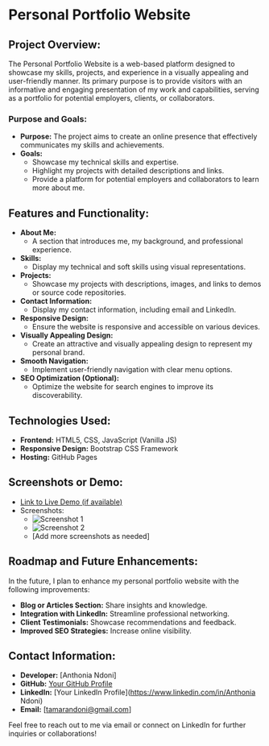 # Personal Portfolio Website

## Project Overview:
The Personal Portfolio Website is a web-based platform designed to showcase my skills, projects, and experience in a visually appealing and user-friendly manner. Its primary purpose is to provide visitors with an informative and engaging presentation of my work and capabilities, serving as a portfolio for potential employers, clients, or collaborators.

### Purpose and Goals:
- **Purpose:** The project aims to create an online presence that effectively communicates my skills and achievements.
- **Goals:** 
  - Showcase my technical skills and expertise.
  - Highlight my projects with detailed descriptions and links.
  - Provide a platform for potential employers and collaborators to learn more about me.

## Features and Functionality:
- **About Me:**
   - A section that introduces me, my background, and professional experience.
- **Skills:**
   - Display my technical and soft skills using visual representations.
- **Projects:**
   - Showcase my projects with descriptions, images, and links to demos or source code repositories.
- **Contact Information:**
   - Display my contact information, including email and LinkedIn.
- **Responsive Design:**
   - Ensure the website is responsive and accessible on various devices.
- **Visually Appealing Design:**
   - Create an attractive and visually appealing design to represent my personal brand.
- **Smooth Navigation:**
   - Implement user-friendly navigation with clear menu options.
- **SEO Optimization (Optional):**
   - Optimize the website for search engines to improve its discoverability.

## Technologies Used:
- **Frontend:** HTML5, CSS, JavaScript (Vanilla JS)
- **Responsive Design:** Bootstrap CSS Framework
- **Hosting:** GitHub Pages

## Screenshots or Demo:
- [Link to Live Demo (if available)](https://your-demo-link.com)
- Screenshots:
  - ![Screenshot 1](screenshots/![screenshot1.png](images/istockphoto-837254718-2048x2048.jpg))
  - ![Screenshot 2](screenshots/screenshot2.png)
  - [Add more screenshots as needed]

## Roadmap and Future Enhancements:
In the future, I plan to enhance my personal portfolio website with the following improvements:
- **Blog or Articles Section:** Share insights and knowledge.
- **Integration with LinkedIn:** Streamline professional networking.
- **Client Testimonials:** Showcase recommendations and feedback.
- **Improved SEO Strategies:** Increase online visibility.

## Contact Information:
- **Developer:** [Anthonia Ndoni]
- **GitHub:** [Your GitHub Profile](https://github.com/AnthoniaNdoni)
- **LinkedIn:** [Your LinkedIn Profile](https://www.linkedin.com/in/Anthonia Ndoni)
- **Email:** [tamarandoni@gmail.com]

Feel free to reach out to me via email or connect on LinkedIn for further inquiries or collaborations!